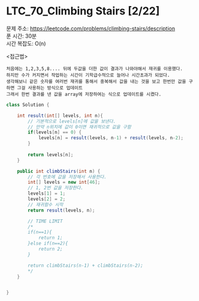 #  LTC_70_Climbing Stairs [2/22] </br>
문제 주소: https://leetcode.com/problems/climbing-stairs/description </br>
푼 시간: 30분 </br>
시간 복잡도: O(n) </br>

<접근법>
```
처음에는 1,2,3,5,8.... 뒤에 두값을 더한 값이 결과가 나와야해서 재귀를 이용했다.
하지만 수가 커지면서 작업하는 시간이 기학급수적으로 늘어나 시간초과가 되었다.
생각해보니 같은 숫자를 여러번 재귀를 통해서 중복해서 값을 내는 것을 보고 한번만 값을 구하면 그걸 사용하는 방식으로 업데이트
그래서 한번 결과를 낸 값을 array에 저장하여는 식으로 업데이트를 시켰다.
```


```java
class Solution {

    int result(int[] levels, int n){
        // 기본적으로 levels[n]에 값을 보낸다.
        // 만약 n위치에 값이 0이면 재귀적으로 값을 구함
        if(levels[n] == 0) {
            levels[n] = result(levels, n-1) + result(levels, n-2);
        }
        
        return levels[n];
    }

    public int climbStairs(int n) {
        // 각 번호에 값을 저장해서 사용한다.
        int[] levels = new int[46];
        // 1, 2번 값을 저장한다.
        levels[1] = 1;
        levels[2] = 2;
        // 재귀함수 시작
        return result(levels, n);

        // TIME LIMIT
        /*
        if(n==1){
            return 1;
        }else if(n==2){
            return 2;
        }

        return climbStairs(n-1) + climbStairs(n-2);
        */
    }


}
```
